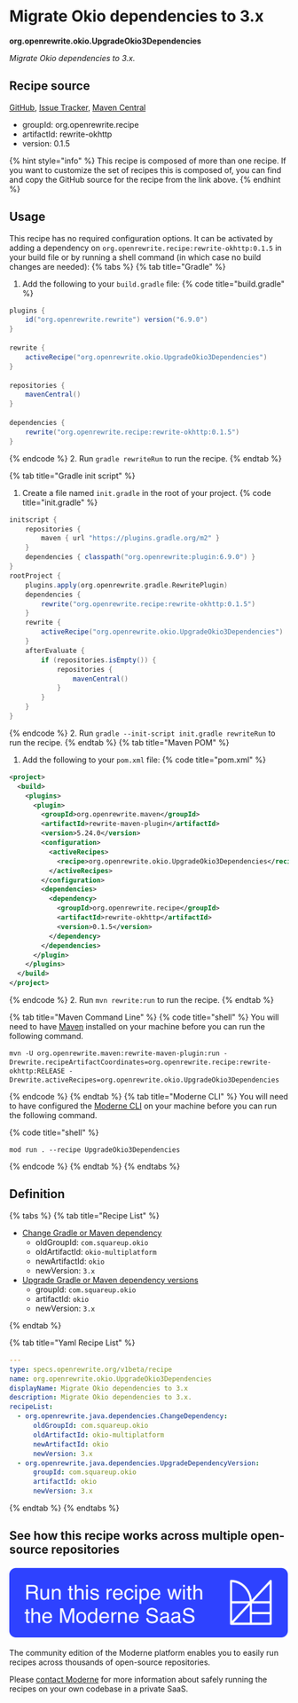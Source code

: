 # Migrate Okio dependencies to 3.x

**org.openrewrite.okio.UpgradeOkio3Dependencies**

_Migrate Okio dependencies to 3.x._

## Recipe source

[GitHub](https://github.com/openrewrite/rewrite-okhttp/blob/main/src/main/resources/META-INF/rewrite/okio-3.yml), [Issue Tracker](https://github.com/openrewrite/rewrite-okhttp/issues), [Maven Central](https://central.sonatype.com/artifact/org.openrewrite.recipe/rewrite-okhttp/0.1.5/jar)

* groupId: org.openrewrite.recipe
* artifactId: rewrite-okhttp
* version: 0.1.5

{% hint style="info" %}
This recipe is composed of more than one recipe. If you want to customize the set of recipes this is composed of, you can find and copy the GitHub source for the recipe from the link above.
{% endhint %}

## Usage

This recipe has no required configuration options. It can be activated by adding a dependency on `org.openrewrite.recipe:rewrite-okhttp:0.1.5` in your build file or by running a shell command (in which case no build changes are needed): 
{% tabs %}
{% tab title="Gradle" %}
1. Add the following to your `build.gradle` file:
{% code title="build.gradle" %}
```groovy
plugins {
    id("org.openrewrite.rewrite") version("6.9.0")
}

rewrite {
    activeRecipe("org.openrewrite.okio.UpgradeOkio3Dependencies")
}

repositories {
    mavenCentral()
}

dependencies {
    rewrite("org.openrewrite.recipe:rewrite-okhttp:0.1.5")
}
```
{% endcode %}
2. Run `gradle rewriteRun` to run the recipe.
{% endtab %}

{% tab title="Gradle init script" %}
1. Create a file named `init.gradle` in the root of your project.
{% code title="init.gradle" %}
```groovy
initscript {
    repositories {
        maven { url "https://plugins.gradle.org/m2" }
    }
    dependencies { classpath("org.openrewrite:plugin:6.9.0") }
}
rootProject {
    plugins.apply(org.openrewrite.gradle.RewritePlugin)
    dependencies {
        rewrite("org.openrewrite.recipe:rewrite-okhttp:0.1.5")
    }
    rewrite {
        activeRecipe("org.openrewrite.okio.UpgradeOkio3Dependencies")
    }
    afterEvaluate {
        if (repositories.isEmpty()) {
            repositories {
                mavenCentral()
            }
        }
    }
}
```
{% endcode %}
2. Run `gradle --init-script init.gradle rewriteRun` to run the recipe.
{% endtab %}
{% tab title="Maven POM" %}
1. Add the following to your `pom.xml` file:
{% code title="pom.xml" %}
```xml
<project>
  <build>
    <plugins>
      <plugin>
        <groupId>org.openrewrite.maven</groupId>
        <artifactId>rewrite-maven-plugin</artifactId>
        <version>5.24.0</version>
        <configuration>
          <activeRecipes>
            <recipe>org.openrewrite.okio.UpgradeOkio3Dependencies</recipe>
          </activeRecipes>
        </configuration>
        <dependencies>
          <dependency>
            <groupId>org.openrewrite.recipe</groupId>
            <artifactId>rewrite-okhttp</artifactId>
            <version>0.1.5</version>
          </dependency>
        </dependencies>
      </plugin>
    </plugins>
  </build>
</project>
```
{% endcode %}
2. Run `mvn rewrite:run` to run the recipe.
{% endtab %}

{% tab title="Maven Command Line" %}
{% code title="shell" %}
You will need to have [Maven](https://maven.apache.org/download.cgi) installed on your machine before you can run the following command.

```shell
mvn -U org.openrewrite.maven:rewrite-maven-plugin:run -Drewrite.recipeArtifactCoordinates=org.openrewrite.recipe:rewrite-okhttp:RELEASE -Drewrite.activeRecipes=org.openrewrite.okio.UpgradeOkio3Dependencies
```
{% endcode %}
{% endtab %}
{% tab title="Moderne CLI" %}
You will need to have configured the [Moderne CLI](https://docs.moderne.io/moderne-cli/cli-intro) on your machine before you can run the following command.

{% code title="shell" %}
```shell
mod run . --recipe UpgradeOkio3Dependencies
```
{% endcode %}
{% endtab %}
{% endtabs %}

## Definition

{% tabs %}
{% tab title="Recipe List" %}
* [Change Gradle or Maven dependency](../java/dependencies/changedependency.md)
  * oldGroupId: `com.squareup.okio`
  * oldArtifactId: `okio-multiplatform`
  * newArtifactId: `okio`
  * newVersion: `3.x`
* [Upgrade Gradle or Maven dependency versions](../java/dependencies/upgradedependencyversion.md)
  * groupId: `com.squareup.okio`
  * artifactId: `okio`
  * newVersion: `3.x`

{% endtab %}

{% tab title="Yaml Recipe List" %}
```yaml
---
type: specs.openrewrite.org/v1beta/recipe
name: org.openrewrite.okio.UpgradeOkio3Dependencies
displayName: Migrate Okio dependencies to 3.x
description: Migrate Okio dependencies to 3.x.
recipeList:
  - org.openrewrite.java.dependencies.ChangeDependency:
      oldGroupId: com.squareup.okio
      oldArtifactId: okio-multiplatform
      newArtifactId: okio
      newVersion: 3.x
  - org.openrewrite.java.dependencies.UpgradeDependencyVersion:
      groupId: com.squareup.okio
      artifactId: okio
      newVersion: 3.x

```
{% endtab %}
{% endtabs %}

## See how this recipe works across multiple open-source repositories

[![Moderne Link Image](/.gitbook/assets/ModerneRecipeButton.png)](https://app.moderne.io/recipes/org.openrewrite.okio.UpgradeOkio3Dependencies)

The community edition of the Moderne platform enables you to easily run recipes across thousands of open-source repositories.

Please [contact Moderne](https://moderne.io/product) for more information about safely running the recipes on your own codebase in a private SaaS.
